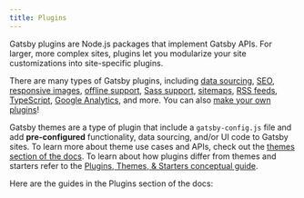 ```yaml
---
title: Plugins
---
```


Gatsby plugins are Node.js packages that implement Gatsby APIs. For larger, more complex sites, plugins let you modularize your site customizations into site-specific plugins.

There are many types of Gatsby plugins, including [data sourcing](/plugins/?=gatsby-source), [SEO](/plugins/?=seo), [responsive images](/plugins/gatsby-plugin-image/?=gatsby-plugin-image), [offline support](/plugins/gatsby-plugin-offline/), [Sass support](/plugins/gatsby-plugin-sass/), [sitemaps](/plugins/gatsby-plugin-sitemap/), [RSS feeds](/plugins/gatsby-plugin-feed/), [TypeScript](/plugins/gatsby-plugin-typescript/), [Google Analytics](/plugins/gatsby-plugin-google-analytics/), and more. You can also [make your own plugins](/docs/creating-plugins/)!

Gatsby themes are a type of plugin that include a `gatsby-config.js` file and add **pre-configured** functionality, data sourcing, and/or UI code to Gatsby sites. To learn more about theme use cases and APIs, check out the [themes section of the docs](/docs/themes/). To learn about how plugins differ from themes and starters refer to the [Plugins, Themes, & Starters conceptual guide](/docs/conceptual/plugins-themes-and-starters/).

Here are the guides in the Plugins section of the docs:

<GuideList slug={props.slug} />
